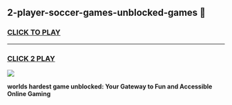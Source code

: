 
## 2-player-soccer-games-unblocked-games 👋
<h3>
<a href="https://premium.freeplayer.one?title=2-player-soccer-games-unblocked-games&ref=14F">CLICK TO PLAY</a></h3>
<hr>

<h3>
<a href="https://premium.freeplayer.one?title=2-player-soccer-games-unblocked-games&ref=14F">CLICK 2 PLAY</a>
  
</h3>

<a href="https://premium.freeplayer.one?title=2-player-soccer-games-unblocked-games&ref=12F/"><img src="https://clearcache.store/games.png"></a>


**worlds hardest game unblocked: Your Gateway to Fun and Accessible Online Gaming**

